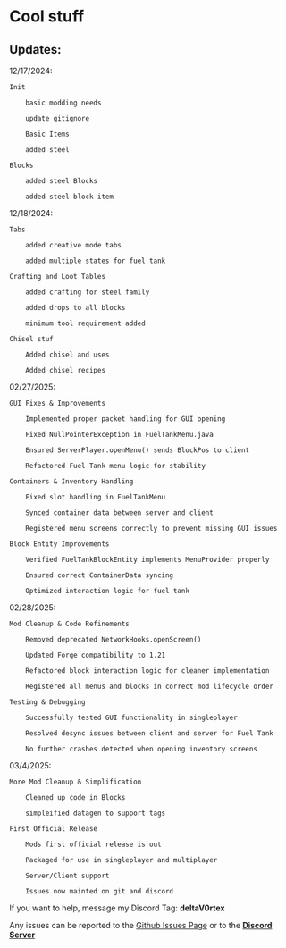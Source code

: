 
<h1>Cool stuff</h1>

<h2>Updates:</h2>

12/17/2024:

    Init

        basic modding needs
    
        update gitignore
    
        Basic Items
    
        added steel

    Blocks

        added steel Blocks
    
        added steel block item

12/18/2024:

    Tabs

        added creative mode tabs
    
        added multiple states for fuel tank

    Crafting and Loot Tables

        added crafting for steel family
    
        added drops to all blocks
    
        minimum tool requirement added

    Chisel stuf

        Added chisel and uses
    
        Added chisel recipes

02/27/2025:

    GUI Fixes & Improvements

        Implemented proper packet handling for GUI opening

        Fixed NullPointerException in FuelTankMenu.java
    
        Ensured ServerPlayer.openMenu() sends BlockPos to client
    
        Refactored Fuel Tank menu logic for stability

    Containers & Inventory Handling
    
        Fixed slot handling in FuelTankMenu
        
        Synced container data between server and client
        
        Registered menu screens correctly to prevent missing GUI issues
    
    Block Entity Improvements
    
        Verified FuelTankBlockEntity implements MenuProvider properly
        
        Ensured correct ContainerData syncing
        
        Optimized interaction logic for fuel tank

02/28/2025:

    Mod Cleanup & Code Refinements
    
        Removed deprecated NetworkHooks.openScreen()
        
        Updated Forge compatibility to 1.21
        
        Refactored block interaction logic for cleaner implementation
        
        Registered all menus and blocks in correct mod lifecycle order
    
    Testing & Debugging
    
        Successfully tested GUI functionality in singleplayer
        
        Resolved desync issues between client and server for Fuel Tank
        
        No further crashes detected when opening inventory screens

03/4/2025:
    
    More Mod Cleanup & Simplification
        
        Cleaned up code in Blocks

        simpleified datagen to support tags

    First Official Release

        Mods first official release is out

        Packaged for use in singleplayer and multiplayer

        Server/Client support

        Issues now mainted on git and discord

If you want to help, message my Discord Tag: <b>deltaV0rtex</b>

Any issues can be reported to the [Github Issues Page](https://github.com/Dareto-Dream/Rocketry/issues) or to the **[Discord Server](https://discord.gg/ne6tnZx9KC)**
